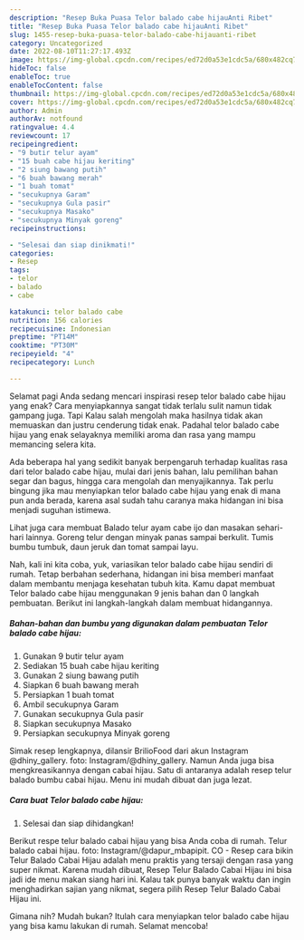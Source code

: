 ```yaml
---
description: "Resep Buka Puasa Telor balado cabe hijauAnti Ribet"
title: "Resep Buka Puasa Telor balado cabe hijauAnti Ribet"
slug: 1455-resep-buka-puasa-telor-balado-cabe-hijauanti-ribet
category: Uncategorized
date: 2022-08-10T11:27:17.493Z
image: https://img-global.cpcdn.com/recipes/ed72d0a53e1cdc5a/680x482cq70/telor-balado-cabe-hijau-foto-resep-utama.jpg
hideToc: false
enableToc: true
enableTocContent: false
thumbnail: https://img-global.cpcdn.com/recipes/ed72d0a53e1cdc5a/680x482cq70/telor-balado-cabe-hijau-foto-resep-utama.jpg
cover: https://img-global.cpcdn.com/recipes/ed72d0a53e1cdc5a/680x482cq70/telor-balado-cabe-hijau-foto-resep-utama.jpg
author: Admin
authorAv: notfound
ratingvalue: 4.4
reviewcount: 17
recipeingredient:
- "9 butir telur ayam"
- "15 buah cabe hijau keriting"
- "2 siung bawang putih"
- "6 buah bawang merah"
- "1 buah tomat"
- "secukupnya Garam"
- "secukupnya Gula pasir"
- "secukupnya Masako"
- "secukupnya Minyak goreng"
recipeinstructions:

- "Selesai dan siap dinikmati!"
categories:
- Resep
tags:
- telor
- balado
- cabe

katakunci: telor balado cabe 
nutrition: 156 calories
recipecuisine: Indonesian
preptime: "PT14M"
cooktime: "PT30M"
recipeyield: "4"
recipecategory: Lunch

---
```



Selamat pagi Anda sedang mencari inspirasi resep telor balado cabe hijau yang enak? Cara menyiapkannya sangat tidak terlalu sulit namun tidak gampang juga. Tapi Kalau salah mengolah maka hasilnya tidak akan memuaskan dan justru cenderung tidak enak. Padahal telor balado cabe hijau yang enak selayaknya memiliki aroma dan rasa yang mampu memancing selera kita.


Ada beberapa hal yang sedikit banyak berpengaruh terhadap kualitas rasa dari telor balado cabe hijau, mulai dari jenis bahan, lalu pemilihan bahan segar dan bagus, hingga cara mengolah dan menyajikannya. Tak perlu bingung jika mau menyiapkan telor balado cabe hijau yang enak di mana pun anda berada, karena asal sudah tahu caranya maka hidangan ini bisa menjadi suguhan istimewa.

Lihat juga cara membuat Balado telur ayam cabe ijo dan masakan sehari-hari lainnya. Goreng telur dengan minyak panas sampai berkulit. Tumis bumbu tumbuk, daun jeruk dan tomat sampai layu.


Nah, kali ini kita coba, yuk, variasikan telor balado cabe hijau sendiri di rumah. Tetap berbahan sederhana, hidangan ini bisa memberi manfaat dalam membantu menjaga kesehatan tubuh kita. Kamu dapat membuat Telor balado cabe hijau menggunakan 9 jenis bahan dan 0 langkah pembuatan. Berikut ini langkah-langkah dalam membuat hidangannya.

<!--inarticleads1-->

##### Bahan-bahan dan bumbu yang digunakan dalam pembuatan Telor balado cabe hijau:

1. Gunakan 9 butir telur ayam
1. Sediakan 15 buah cabe hijau keriting
1. Gunakan 2 siung bawang putih
1. Siapkan 6 buah bawang merah
1. Persiapkan 1 buah tomat
1. Ambil secukupnya Garam
1. Gunakan secukupnya Gula pasir
1. Siapkan secukupnya Masako
1. Persiapkan secukupnya Minyak goreng


Simak resep lengkapnya, dilansir BrilioFood dari akun Instagram @dhiny_gallery. foto: Instagram/@dhiny_gallery. Namun Anda juga bisa mengkreasikannya dengan cabai hijau. Satu di antaranya adalah resep telur balado bumbu cabai hijau. Menu ini mudah dibuat dan juga lezat. 

<!--inarticleads2-->

##### Cara buat Telor balado cabe hijau:


1. Selesai dan siap dihidangkan!

Berikut respe telur balado cabai hijau yang bisa Anda coba di rumah. Telur balado cabai hijau. foto: Instagram/@dapur_mbapipit. CO - Resep cara bikin Telur Balado Cabai Hijau adalah menu praktis yang tersaji dengan rasa yang super nikmat. Karena mudah dibuat, Resep Telur Balado Cabai Hijau ini bisa jadi ide menu makan siang hari ini. Kalau tak punya banyak waktu dan ingin menghadirkan sajian yang nikmat, segera pilih Resep Telur Balado Cabai Hijau ini. 

Gimana nih? Mudah bukan? Itulah cara menyiapkan telor balado cabe hijau yang bisa kamu lakukan di rumah. Selamat mencoba!
